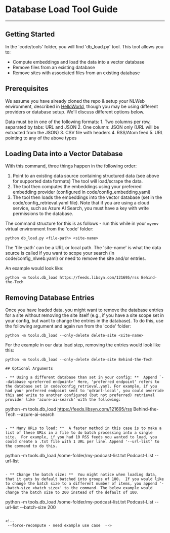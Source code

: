 # Database Load Tool Guide
-----------------------------------------------------------------

## Getting Started

In the 'code/tools' folder, you will find 'db_load.py' tool. This tool allows you to:
- Compute embeddings and load the data into a vector database
- Remove files from an existing database
- Remove sites with associated files from an existing database

## Prerequisites

We assume you have already cloned the repo & setup your NLWeb environment, described in [HelloWorld](../HelloWorld.md), though you may be using different providers or database setup.  We'll discuss different options below.

Data must be in one of the following formats:
    1. Two columns per row, separated by tabs: URL and JSON
    2. One column: JSON only (URL will be extracted from the JSON)
    3. CSV file with headers
    4. RSS/Atom feed
    5. URL pointing to any of the above types

## Loading Data into a Vector Database

With this command, three things happen in the following order:
1. Point to an existing data source containing structured data (see above for supported data formats) The tool will load/scrape the data.
2. The tool then computes the embeddings using your preferred embedding provider (configured in code/config_embedding.yaml)
3.  The tool then loads the embeddings into the vector database (set in the code/config_retrieval.yaml file).  Note that if you are using a cloud service, such as Azure AI Search, you must have a key with write permissions to the database.

The command structure for this is as follows - run this while in your `myenv` virtual environment from the 'code' folder:
```
python db_load.py <file-path> <site-name>  
```

The 'file-path' can be a URL or local path.  The 'site-name' is what the data source is called if you want to scope your search (in code/config_nlweb.yaml) or need to remove the site and/or entries.  

An example would look like:
```
python -m tools.db_load https://feeds.libsyn.com/121695/rss Behind-the-Tech
```

## Removing Database Entries

Once you have loaded data, you might want to remove the database entries for a site without removing the site itself (e.g., if you have a site scope set in your config, but want to change the entries in the database).  To do this, use the following argument and again run from the 'code' folder:
```
python -m tools.db_load --only-delete delete-site <site-name>
```

For the example in our data load step, removing the entries would look like this:
```
python -m tools.db_load --only-delete delete-site Behind-the-Tech
```

<!-- ## Removing the Site and Database Entries 
comment note: during testing, this said it required a path vs. site name. Line 1074 of db load doesn't match behavior in CLI


If you want to remove both the site and data associated with the site, you would use the following command, running from the 'code' folder:
```
python -m tools.db_load --delete-site <site-name>
```

Again, for the example in our data load step, removing the entire site and data would look like:
```
python -m tools.db_load --delete-site Behind-the-Tech -->
```
## Optional Arguments

- ** Using a different database than set in your config: **  Append `--database <preferred endpoint>' Here, 'preferred endpoint' refers to the database set in code/config_retrieval.yaml. For example, if you had your preferred endpoint sent to 'qdrant-local', you could override this and write to another configured (but not preferred) retrieval provider like 'azure-ai-search' with the following:
```
python -m tools.db_load https://feeds.libsyn.com/121695/rss Behind-the-Tech --azure-ai-search
```

- ** Many URLs to load: **  A faster method in this case is to make a list of these URLs in a file to do batch processing into a single site.  For example, if you had 10 RSS feeds you wanted to load, you could create a .txt file with 1 URL per line. Append '--url-list' to the command to do this.
```
python -m tools.db_load /some-folder/my-podcast-list.txt Podcast-List --url-list
```

- ** Change the batch size: **  You might notice when loading data, that it gets by default batched into groups of 100.  If you would like to change the batch size to a different number of items, you append '--batch-size <batch size>' to the command. The below example would change the batch size to 200 instead of the default of 100.

```
python -m tools.db_load /some-folder/my-podcast-list.txt Podcast-List --url-list --batch-size 200
```

<!-- 
 --force-recompute - need example use case  -->
